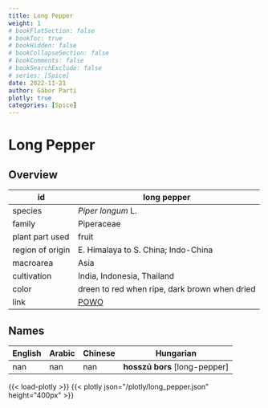 ```yaml
---
title: Long Pepper
weight: 1
# bookFlatSection: false
# bookToc: true
# bookHidden: false
# bookCollapseSection: false
# bookComments: false
# bookSearchExclude: false
# series: [Spice]
date: 2022-11-21
author: Gábor Parti
plotly: true
categories: [Spice]
---
```


# Long Pepper

## Overview

|       id       |                    long pepper                    |
|----------------|---------------------------------------------------|
|     species    |                 *Piper longum* L.                 |
|     family     |                     Piperaceae                    |
| plant part used|                       fruit                       |
|region of origin|        E. Himalaya to S. China; Indo-China        |
|    macroarea   |                        Asia                       |
|   cultivation  |             India, Indonesia, Thailand            |
|      color     |   dreen to red when ripe, dark brown when dried   |
|      link      |[POWO](https://powo.science.kew.org/taxon/682031-1)|

## Names

|English|Arabic|Chinese|          Hungarian          |
|-------|------|-------|-----------------------------|
|  nan  |  nan |  nan  |**hosszú bors** [long-pepper]|

{{< load-plotly >}}
{{< plotly json="/plotly/long_pepper.json" height="400px" >}}